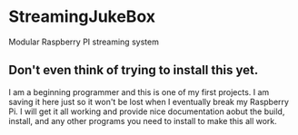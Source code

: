 # StreamingJukeBox
Modular Raspberry PI streaming system


## Don't even think of trying to install this yet.
I am a beginning programmer and this is one of my first projects. I am saving it here just so it won't be lost
when I eventually break my Raspberry Pi. I will get it all working and provide nice documentation aobut the build,
install, and any other programs you need to install to make this all work.

